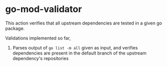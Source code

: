 # go-mod-validator

This action verifies that all upstream dependencies are tested in a given go
package.

Validations implemented so far,

1. Parses output of `go list -m all` given as input, and verifies dependencies
   are present in the default branch of the upstream dependency's repositories

